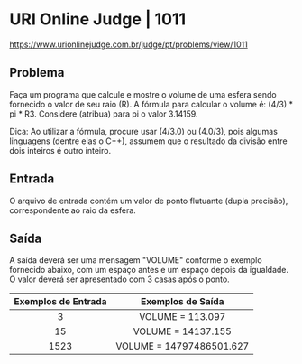 # URI Online Judge | 1011

https://www.urionlinejudge.com.br/judge/pt/problems/view/1011

## Problema
Faça um programa que calcule e mostre o volume de uma esfera sendo fornecido o valor de seu raio (R). A fórmula para calcular o volume é: (4/3) * pi * R3. Considere (atribua) para pi o valor 3.14159.

Dica: Ao utilizar a fórmula, procure usar (4/3.0) ou (4.0/3), pois algumas linguagens (dentre elas o C++), assumem que o resultado da divisão entre dois inteiros é outro inteiro.

## Entrada
O arquivo de entrada contém um valor de ponto flutuante (dupla precisão), correspondente ao raio da esfera.

## Saída
A saída deverá ser uma mensagem "VOLUME" conforme o exemplo fornecido abaixo, com um espaço antes e um espaço depois da igualdade. O valor deverá ser apresentado com 3 casas após o ponto.


| Exemplos de Entrada 	           | Exemplos de Saída         |
|:----------------------------:	   |:-----------------------:  |
|            3                     | VOLUME = 113.097          |
|            15                    | VOLUME = 14137.155        |
|            1523                  | VOLUME = 14797486501.627  |